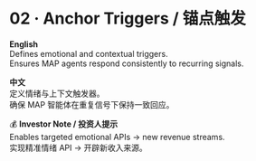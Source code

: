 # 02 · Anchor Triggers / 锚点触发

**English**  
Defines emotional and contextual triggers.  
Ensures MAP agents respond consistently to recurring signals.  

**中文**  
定义情绪与上下文触发器。  
确保 MAP 智能体在重复信号下保持一致回应。  

💰 **Investor Note / 投资人提示**  
Enables targeted emotional APIs → new revenue streams.  
实现精准情绪 API → 开辟新收入来源。  
